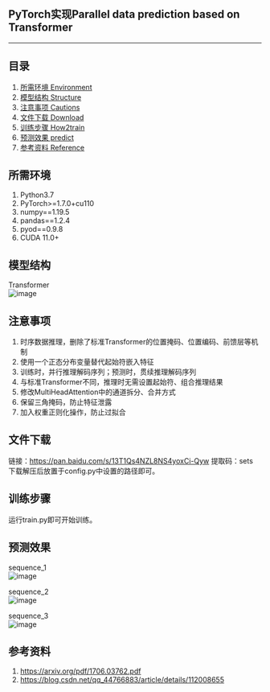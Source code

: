 ﻿## PyTorch实现Parallel data prediction based on Transformer
---

## 目录
1. [所需环境 Environment](#所需环境)
2. [模型结构 Structure](#模型结构)
3. [注意事项 Cautions](#注意事项)
4. [文件下载 Download](#文件下载)
5. [训练步骤 How2train](#训练步骤)
6. [预测效果 predict](#位置编码)
7. [参考资料 Reference](#参考资料)

## 所需环境
1. Python3.7
2. PyTorch>=1.7.0+cu110
3. numpy==1.19.5
4. pandas==1.2.4
5. pyod==0.9.8
6. CUDA 11.0+  

## 模型结构
Transformer  
![image]()

## 注意事项
1. 时序数据推理，删除了标准Transformer的位置掩码、位置编码、前馈层等机制
2. 使用一个正态分布变量替代起始符嵌入特征
3. 训练时，并行推理解码序列；预测时，贯续推理解码序列
4. 与标准Transformer不同，推理时无需设置起始符、组合推理结果
5. 修改MultiHeadAttention中的通道拆分、合并方式
6. 保留三角掩码，防止特征泄露
7. 加入权重正则化操作，防止过拟合

## 文件下载    
链接：https://pan.baidu.com/s/13T1Qs4NZL8NS4yoxCi-Qyw 
提取码：sets 
下载解压后放置于config.py中设置的路径即可。

## 训练步骤
运行train.py即可开始训练。  

## 预测效果
sequence_1  
![image]()  

sequence_2  
![image]() 

sequence_3  
![image]()  

## 参考资料
1. https://arxiv.org/pdf/1706.03762.pdf  
2. https://blog.csdn.net/qq_44766883/article/details/112008655

